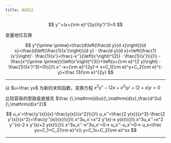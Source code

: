 ```yaml
---
title: 自测22
---
```


$$
y''+(x+{\rm e}^{2y})(y')^3=0
$$

变量地位互换

$$
y^{\prime \prime}=\frac{d\left(\frac{d y}{d x}\right)}{d x}=\frac{d\left(\frac{1}{x'}\right)}{d y} ⋅ \frac{d y}{d x}=\left(\frac{1}{x'}\right)'⋅ \frac{1}{x'}=\frac{-x''}{\left(x'\right)^{2}} ⋅ \frac{1}{x'}\\{}\\
-\frac{x^{\prime \prime}}{\left(x'\right)^{3}}+\left(x+{\rm e}^{2 y}\right) ⋅ \frac{1}{(x')^3}=0\\{}\\
x''-x={\rm e}^{2y}→ x=C_1{\rm e}^y+C_2{\rm e}^{-y}+\frac 13{\rm e}^{2y}
$$

---

以 $u=\frac yx$ 为新的未知函数，变换方程 $x^2y''-(2x+x^2)y'+(2+x)y=0$

比较容易的思路是直接先 $\frac {\,\mathrm{d}u}{\,\mathrm{d}x},\frac{d^2u}{\,\mathrm{d}x^2}$

$$
u_x'=\frac{y'(x)}{x}-\frac{y(x)}{x^2}\\{}\\
u_x''=\frac{2 y(x)}{x^3}-\frac{2 y'(x)}{x^2}+\frac{y''(x)}{x}\\{}\\
x^3u_x'=x^2 y'(x)-x y(x)\\{}\\
x^3u_x''=x^2 y''(x)-2 x y'(x)+2 y(x)\\{}\\
x^3u_x''-x^3u_x'=0→ u_x''-u_x'=0→ u_x=\frac yx=C_1+C_2{\rm e}^x\\
y=C_1x+C_2{\rm e}^xx
$$

---
